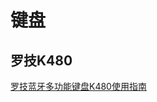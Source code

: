 # 键盘

## 罗技K480

[罗技蓝牙多功能键盘K480使用指南](https://www.logitech.com.cn/zh-cn/manuals/k480-immersion-guide)
